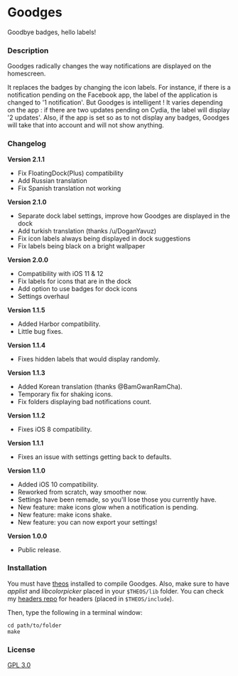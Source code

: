 # Goodges
Goodbye badges, hello labels!

### Description
Goodges radically changes the way notifications are displayed on the homescreen.

It replaces the badges by changing the icon labels. For instance, if there is a notification pending on the Facebook app, the label of the application is changed to '1 notification'.
But Goodges is intelligent ! It varies depending on the app : if there are two updates pending on Cydia, the label will display '2 updates'.
Also, if the app is set so as to not display any badges, Goodges will take that into account and will not show anything.

### Changelog
**Version 2.1.1**
* Fix FloatingDock(Plus) compatibility
* Add Russian translation
* Fix Spanish translation not working

**Version 2.1.0**
* Separate dock label settings, improve how Goodges are displayed in the dock
* Add turkish translation (thanks /u/DoganYavuz)
* Fix icon labels always being displayed in dock suggestions
* Fix labels being black on a bright wallpaper

**Version 2.0.0**
* Compatibility with iOS 11 & 12
* Fix labels for icons that are in the dock
* Add option to use badges for dock icons
* Settings overhaul

**Version 1.1.5**
* Added Harbor compatibility.
* Little bug fixes.

**Version 1.1.4**
* Fixes hidden labels that would display randomly.

**Version 1.1.3**
* Added Korean translation (thanks @BamGwanRamCha).
* Temporary fix for shaking icons.
* Fix folders displaying bad notifications count.

**Version 1.1.2**
* Fixes iOS 8 compatibility.

**Version 1.1.1**
* Fixes an issue with settings getting back to defaults.

**Version 1.1.0**
* Added iOS 10 compatibility.
* Reworked from scratch, way smoother now.
* Settings have been remade, so you'll lose those you currently have.
* New feature: make icons glow when a notification is pending.
* New feature: make icons shake.
* New feature: you can now export your settings!

**Version 1.0.0**
* Public release.

### Installation
You must have [theos](https://github.com/theos/theos) installed to compile Goodges.
Also, make sure to have *applist* and *libcolorpicker* placed in your `$THEOS/lib` folder.
You can check my [headers repo](https://github.com/NoisyFlake/headers) for headers (placed in `$THEOS/include`).

Then, type the following in a terminal window:

    cd path/to/folder
    make


### License
[GPL 3.0](LICENSE.md)

